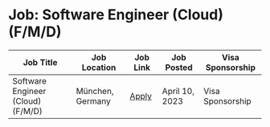 # Job: Software Engineer (Cloud) (F/M/D)

| Job Title | Job Location | Job Link | Job Posted | Visa Sponsorship |
| --- | --- | --- | --- | --- |
| Software Engineer (Cloud) (F/M/D) | München, Germany | [Apply](https://boards.eu.greenhouse.io/navvis/jobs/4138330101) | April 10, 2023 | Visa Sponsorship |
